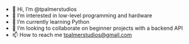 - 👋 Hi, I’m @tpalmerstudios
- 👀 I’m interested in low-level programming and hardware
- 🌱 I’m currently learning Python
- 💞️ I’m looking to collaborate on beginner projects with a backend API
- 📫 How to reach me tpalmerstudios@gmail.com

<!---
tpalmerstudios/tpalmerstudios is a ✨ special ✨ repository because its `README.md` (this file) appears on your GitHub profile.
You can click the Preview link to take a look at your changes.
--->
